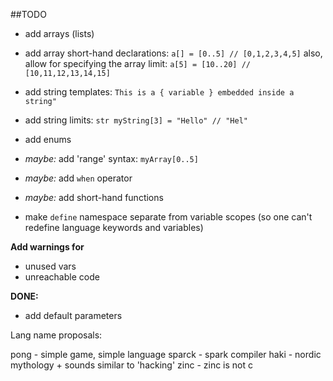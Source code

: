 ##TODO

- add arrays (lists)
- add array short-hand declarations: `a[] = [0..5] // [0,1,2,3,4,5]`
  also, allow for specifying the array limit: `a[5] = [10..20] // [10,11,12,13,14,15]`

- add string templates: `This is a { variable } embedded inside a string"`
- add string limits: `str myString[3] = "Hello" // "Hel"`

- add enums

- *maybe:* add 'range' syntax: `myArray[0..5]`
- *maybe:* add `when` operator
- *maybe:* add short-hand functions

- make `define` namespace separate from variable scopes (so one can't redefine language keywords and variables)

**Add warnings for**
- unused vars
- unreachable code

**DONE:**
- add default parameters

Lang name proposals:

pong - simple game, simple language
sparck - spark compiler
haki - nordic mythology + sounds similar to 'hacking'
zinc - zinc is not c


